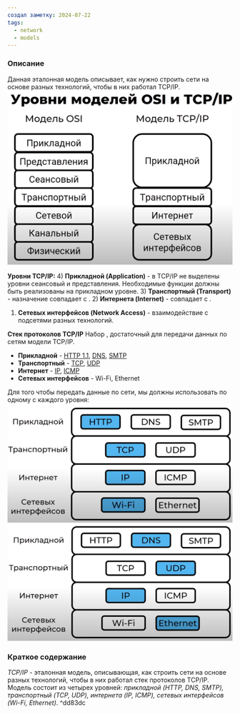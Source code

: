 ```yaml
---
создал заметку: 2024-07-22
tags:
  - network
  - models
---
```

### Описание
Данная эталонная модель описывает, как нужно строить сети на основе разных технологий, чтобы в них работал [](Programming/Сети/Терминология.md#Стек%20протоколов|стек%20протоколов) TCP/IP.
![Pasted image 20240722175447](Cache/Pasted%20image%2020240722175447.png)

**Уровни TCP/IP:**
4) **Прикладной (Application)** - в TCP/IP не выделены уровни сеансовый и представления. Необходимые функции должны быть реализованы на прикладном уровне.
3) **Транспортный (Transport)** - назначение совпадает с [](Programming/Сети/Модель%20ISO%20OSI.md#Транспортный%20уровень|транспортным%20уровнем%20OSI).
2) **Интернета (Internet)** - совпадает с [](Programming/Сети/Модель%20ISO%20OSI.md#Сетевой%20уровень|сетевым%20уровнем).
1) **Сетевых интерфейсов (Network Access)** - взаимодействие с подсетями разных технологий.

**Стек протоколов TCP/IP**
Набор [](Programming/Сети/Терминология.md#Протокол|протоколов), достаточный для передачи данных по сетям модели TCP/IP.

- **Прикладной** - [HTTP 1.1](Programming/Сети/Протоколы/application-layer/HTTP%201.1.md), [DNS](Programming/Сети/Протоколы/application-layer/DNS.md), [SMTP](SMTP)
- **Транспортный** - [TCP](Programming/Сети/Протоколы/transport-layer/TCP.md), [UDP](Programming/Сети/Протоколы/transport-layer/UDP.md)
- **Интернет** - [IP](Programming/Сети/Протоколы/internet-layer/IP.md), [ICMP](Programming/Сети/Протоколы/internet-layer/ICMP.md)
- **Сетевых интерфейсов** - Wi-Fi, Ethernet

Для того чтобы передать данные по сети, мы должны использовать по одному [](Programming/Сети/Терминология.md#Протокол|протоколу) с каждого уровня:
![Pasted image 20240722184512](Cache/Pasted%20image%2020240722184512.png)
![Pasted image 20240722184616](Cache/Pasted%20image%2020240722184616.png)

### Краткое содержание
*TCP/IP* - эталонная модель, описывающая, как строить сети на основе разных технологий, чтобы в них работал стек протоколов TCP/IP. Модель состоит из четырех уровней: *прикладной (HTTP, DNS, SMTP), транспортный (TCP, UDP), интернета (IP, ICMP), сетевых интерфейсов (Wi-Fi, Ethernet)*. ^dd83dc
